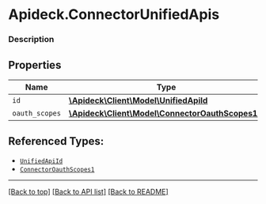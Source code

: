 # Apideck.ConnectorUnifiedApis

### Description

## Properties
Name | Type | Description | Notes
------------ | ------------- | ------------- | -------------
`id` | [**\Apideck\Client\Model\UnifiedApiId**](UnifiedApiId.md) |  | [optional] 
`oauth_scopes` | [**\Apideck\Client\Model\ConnectorOauthScopes1[]**](ConnectorOauthScopes1.md) |  | [optional] 





## Referenced Types:
* [`UnifiedApiId`](UnifiedApiId.md)
* [`ConnectorOauthScopes1`](ConnectorOauthScopes1.md)

---

[[Back to top]](#) [[Back to API list]](../../../../README.md#documentation-for-api-endpoints) [[Back to README]](../../../../README.md)


